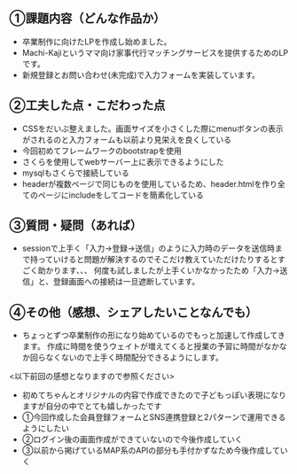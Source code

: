 ## ①課題内容（どんな作品か）
- 卒業制作に向けたLPを作成し始めました。
- Machi-Kajiというママ向け家事代行マッチングサービスを提供するためのLPです。
- 新規登録とお問い合わせ(未完成)で入力フォームを実装しています。


## ②工夫した点・こだわった点
-  CSSをだいぶ整えました。画面サイズを小さくした際にmenuボタンの表示がされるのと入力フォームも以前より見栄えを良くしている
- 今回初めてフレームワークのbootstrapを使用
- さくらを使用してwebサーバー上に表示できるようにした
- mysqlもさくらで接続している
- headerが複数ページで同じものを使用しているため、header.htmlを作り全てのページにincludeをしてコードを簡素化している

## ③質問・疑問（あれば）
- sessionで上手く「入力→登録→送信」のように入力時のデータを送信時まで持っていけると問題が解決するのでそこだけ教えていただけたりするとすごく助かります、、、
何度も試しましたが上手くいかなかったため「入力→送信」と、登録画面への接続は一旦遮断しています。

## ④その他（感想、シェアしたいことなんでも）
- ちょっとずつ卒業制作の形になり始めているのでもっと加速して作成してきます。
作成に時間を使うウェイトが増えてくると授業の予習に時間がなかなか回らなくないので上手く時間配分できるようにします。

<以下前回の感想となりますので参照ください>
- 初めてちゃんとオリジナルの内容で作成できたので子どもっぽい表現になりますが自分の中でとても嬉しかったです
- ①今回作成した会員登録フォームとSNS連携登録と2パターンで運用できるようにしたい
- ②ログイン後の画面作成ができていないので今後作成していく
- ③以前から掲げているMAP系のAPIの部分も手付かずなため今後作成していく